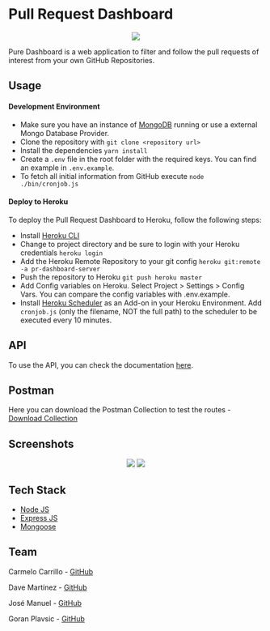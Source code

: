 # Pull Request Dashboard

<div align="center">
 <img src="https://raw.githubusercontent.com/g0g11/pr-dashboard-client/develop/public/assets/PuRe.png"></img>
</div>

Pure Dashboard is a web application to filter and follow the pull requests of interest from your own GitHub Repositories.

## Usage

#### Development Environment

* Make sure you have an instance of [MongoDB](https://www.mongodb.com/) running or use a external Mongo Database Provider.
* Clone the repository with `git clone <repository url>`
* Install the dependencies `yarn install`
* Create a `.env` file in the root folder with the required keys. You can find an example in `.env.example`.
* To fetch all initial information from GitHub execute `node ./bin/cronjob.js`

#### Deploy to Heroku

To deploy the Pull Request Dashboard to Heroku, follow the following steps:

* Install [Heroku CLI](https://devcenter.heroku.com/articles/heroku-command-line)
* Change to project directory and be sure to login with your Heroku credentials `heroku login`
* Add the Heroku Remote Repository to your git config `heroku git:remote -a pr-dashboard-server`
* Push the repository to Heroku `git push heroku master`
* Add Config variables on Heroku. Select Project > Settings > Config Vars. You can compare the config variables with .env.example.
* Install [Heroku Scheduler](https://devcenter.heroku.com/articles/scheduler) as an Add-on in your Heroku Environment. Add `cronjob.js` (only the filename, NOT the full path) to the scheduler to be executed every 10 minutes.

## API

To use the API, you can check the documentation [here](https://prdashboard1.docs.apiary.io/).

## Postman

Here you can download the Postman Collection to test the routes - [Download Collection](./_docs/PR-Dashboard.postman_collection.json)

## Screenshots

<div align="center">
 <img src="https://raw.githubusercontent.com/g0g11/pr-dashboard-client/develop/public/assets/repositories.png"></img>
 <img src="https://raw.githubusercontent.com/g0g11/pr-dashboard-client/develop/public/assets/pullrequests.png"></img>
</div>

## Tech Stack

* [Node JS](https://nodejs.org/en/)
* [Express JS](http://expressjs.com/)
* [Mongoose](http://mongoosejs.com/)

## Team

Carmelo Carrillo - [GitHub](https://github.com/carrmelo)

Dave Martínez - [GitHub](https://github.com/dkm-coder)

José Manuel - [GitHub](https://github.com/limitlessgenius)

Goran Plavsic - [GitHub](https://github.com/g0g11)
